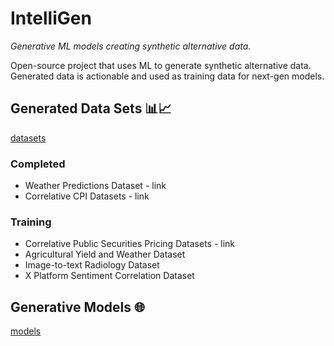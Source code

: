 # IntelliGen
*Generative ML models creating synthetic alternative data.*

Open-source project that uses ML to generate synthetic alternative data.  Generated data is actionable and used as training data for next-gen models.  

## Generated Data Sets 📊📈
[datasets](https://github.com/amirrsyed/intelligen/tree/main/datasets)
### Completed
- Weather Predictions Dataset - link
- Correlative CPI Datasets - link
### Training
- Correlative Public Securities Pricing Datasets - link
- Agricultural Yield and Weather Dataset
- Image-to-text Radiology Dataset
- X Platform Sentiment Correlation Dataset

## Generative Models 🌐
[models](https://github.com/amirrsyed/intelligen/tree/main/models)
